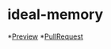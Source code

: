 # ideal-memory

*[Preview](https://github.com/ViacheslavLavrenyuk/ideal-memory)
*[PullRequest](https://github.com/ViacheslavLavrenyuk/ideal-memory/pull/2/files)

